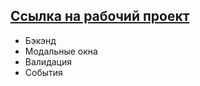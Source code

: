 ## [Ссылка на рабочий проект](https://romagenza.github.io/mesto-project-ff/)

- Бэкэнд
- Модальные окна
- Валидация
- События
